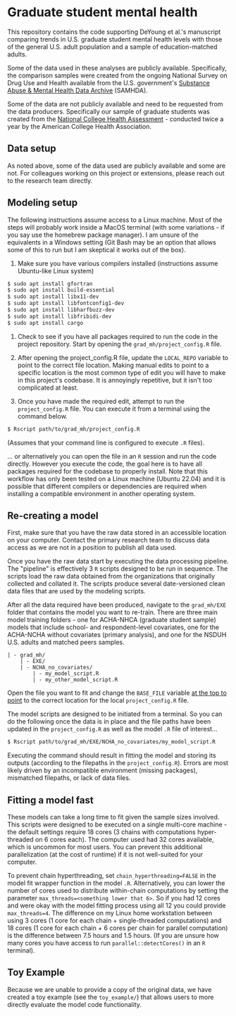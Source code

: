 # Graduate student mental health

This repository contains the code supporting DeYoung et al.'s manuscript comparing trends in U.S. graduate student mental health levels with those of the general U.S. adult population and a sample of education-matched adults. 

Some of the data used in these analyses are publicly available. Specifically, the comparison samples were created from the ongoing National Survey on Drug Use and Health available from the U.S. government's [Substance Abuse & Mental Health Data Archive](https://www.datafiles.samhsa.gov/data-sources) (SAMHDA).  

Some of the data are not publicly available and need to be requested from the data producers. Specifically our sample of graduate students was created from the [National College Health Assessment](https://www.acha.org/NCHA/About_ACHA_NCHA/Survey/NCHA/About/Survey.aspx?hkey=7e9f6752-2b47-4671-8ce7-ba7a529c9934) - conducted twice a year by the American College Health Association.

## Data setup

As noted above, some of the data used are publicly available and some are not. For colleagues working on this project or extensions, please reach out to the research team directly. 

## Modeling setup

The following instructions assume access to a Linux machine. Most of the steps will probably work inside a MacOS terminal (with some variations - if you say use the homebrew package manager). I am unsure of the equivalents in a Windows setting (Git Bash may be an option that allows some of this to run but I am skeptical it works out of the box).

1. Make sure you have various compilers installed (instructions assume Ubuntu-like Linux system)

```bash
$ sudo apt install gfortran
$ sudo apt install build-essential
$ sudo apt install libx11-dev
$ sudo apt install libfontconfig1-dev
$ sudo apt install libharfbuzz-dev
$ sudo apt install libfribidi-dev
$ sudo apt install cargo
```

1. Check to see if you have all packages required to run the code in the project repository. Start by opening the `grad_mh/project_config.R` file.

1. After opening the project_config.R file, update the `LOCAL_REPO` variable to point to the correct file location. Making manual edits to point to a specific location is the most common type of edit you will have to make in this project's codebase. It is annoyingly repetitive, but it isn't too complicated at least.

1. Once you have made the required edit, attempt to run the `project_config.R` file. You can execute it from a terminal using the command below.

```bash
$ Rscript path/to/grad_mh/project_config.R
```

(Assumes that your command line is configured to execute `.R` files). 

... or alternatively you can open the file in an `R` session and run the code directly. However you execute the code, the goal here is to have all packages required for the codebase to properly install. Note that this workflow has only been tested on a Linux machine (Ubuntu 22.04) and it is possible that different compilers or dependencies are required when installing a compatible environment in another operating system.

## Re-creating a model

First, make sure that you have the raw data stored in an accessible location on your computer. Contact the primary research team to discuss data access as we are not in a position to publish all data used. 

Once you have the raw data start by executing the data processing pipeline. The "pipeline" is effectively 3 `R` scripts designed to be run in sequence. The scripts load the raw data obtained from the organizations that originally collected and collated it. The scripts produce several date-versioned clean data files that are used by the modeling scripts. 

After all the data required have been produced, navigate to the `grad_mh/EXE` folder that contains the model you want to re-train. There are three main model training folders - one for ACHA-NHCA (graduate student sample) models that include school- and respondent-level covariates, one for the ACHA-NCHA without covariates (primary analysis), and one for the NSDUH U.S. adults and matched peers samples. 
```
| - grad_mh/
    | - EXE/
    | - NCHA_no_covariates/
        | - my_model_script.R
        | - my_other_model_script.R
```

Open the file you want to fit and change the `BASE_FILE` variable [at the top to point](https://github.com/dr-consulting/grad_mh/blob/e5d3b725a72d5985e3f2febf1741d0f285273c95/EXE/NCHA_no_covariates/ncha_anxiety_dx_no_cov.R#L4) to the correct location for the local `project_config.R` file. 

The model scripts are designed to be initiated from a terminal. So you can do the following once the data is in place and the file paths have been updated in the `project_config.R` as well as the model `.R` file of interest...

```bash
$ Rscript path/to/grad_mh/EXE/NCHA_no_covariates/my_model_script.R
```

Executing the command should result in fitting the model and storing its outputs (according to the filepaths in the `project_config.R`). Errors are most likely driven by an incompatible environment (missing packages), mismatched filepaths, or lack of data files. 

## Fitting a model fast

These models can take a long time to fit given the sample sizes involved. This scripts were designed to be executed on a single multi-core machine - the default settings require 18 cores (3 chains with computations hyper-threaded on 6 cores each). The computer used had 32 cores available, which is uncommon for most users. You can prevent this additional parallelization (at the cost of runtime) if it is not well-suited for your computer. 

To prevent chain hyperthreading, set `chain_hyperthreading=FALSE` in the model fit wrapper function in the model `.R`. Alternatively, you can lower the number of cores used to distribute within-chain computations by setting the parameter `max_threads=<something lower that 6>`. So if you had 12 cores and were okay with the model fitting process using all 12 you could provide `max_threads=4`. The difference on my Linux home workstation between using 3 cores (1 core for each chain + single-threaded computations) and 18 cores (1 core for each chain + 6 cores per chain for parallel computation) is the difference between 7.5 hours and 1.5 hours. (If you are unsure how many cores you have access to run `parallel::detectCores()` in an `R` terminal).

## Toy Example

Because we are unable to provide a copy of the original data, we have created a toy example (see the `toy_example/`) that allows users to more directly evaluate the model code functionality.